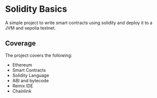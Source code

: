 # Solidity Basics

A simple project to write smart contracts using solidity and deploy it to a JVM and sepolia testnet.

## Coverage

The project covers the following:

- Ethereum
- Smart Contracts
- Solidity Language
- ABI and bytecode
- Remix IDE
- Chainlink
